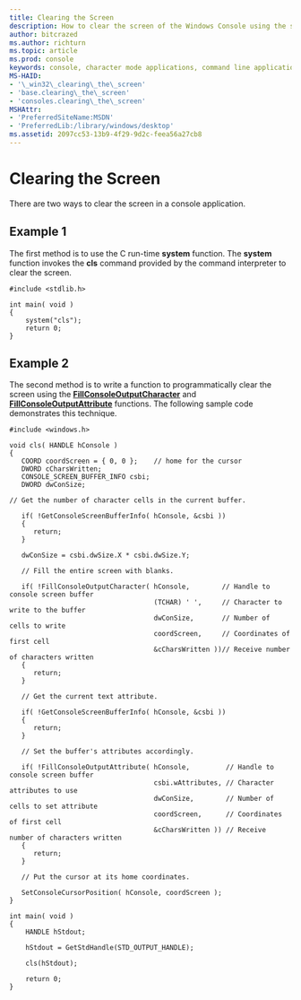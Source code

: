```yaml
---
title: Clearing the Screen
description: How to clear the screen of the Windows Console using the system function or programmatically using public API functions.
author: bitcrazed
ms.author: richturn
ms.topic: article
ms.prod: console
keywords: console, character mode applications, command line applications, terminal applications, console api
MS-HAID:
- '\_win32\_clearing\_the\_screen'
- 'base.clearing\_the\_screen'
- 'consoles.clearing\_the\_screen'
MSHAttr:
- 'PreferredSiteName:MSDN'
- 'PreferredLib:/library/windows/desktop'
ms.assetid: 2097cc53-13b9-4f29-9d2c-feea56a27cb8
---
```


# Clearing the Screen


There are two ways to clear the screen in a console application.

## <span id="Example_1"></span><span id="example_1"></span><span id="EXAMPLE_1"></span>Example 1


The first method is to use the C run-time **system** function. The **system** function invokes the **cls** command provided by the command interpreter to clear the screen.

```ManagedCPlusPlus
#include <stdlib.h>

int main( void )
{
    system("cls");
    return 0;
}
```

## <span id="Example_2"></span><span id="example_2"></span><span id="EXAMPLE_2"></span>Example 2


The second method is to write a function to programmatically clear the screen using the [**FillConsoleOutputCharacter**](fillconsoleoutputcharacter.md) and [**FillConsoleOutputAttribute**](fillconsoleoutputattribute.md) functions. The following sample code demonstrates this technique.

```ManagedCPlusPlus
#include <windows.h>

void cls( HANDLE hConsole )
{
   COORD coordScreen = { 0, 0 };    // home for the cursor 
   DWORD cCharsWritten;
   CONSOLE_SCREEN_BUFFER_INFO csbi; 
   DWORD dwConSize;

// Get the number of character cells in the current buffer. 

   if( !GetConsoleScreenBufferInfo( hConsole, &csbi ))
   {
      return;
   }

   dwConSize = csbi.dwSize.X * csbi.dwSize.Y;

   // Fill the entire screen with blanks.

   if( !FillConsoleOutputCharacter( hConsole,        // Handle to console screen buffer 
                                    (TCHAR) ' ',     // Character to write to the buffer
                                    dwConSize,       // Number of cells to write 
                                    coordScreen,     // Coordinates of first cell 
                                    &cCharsWritten ))// Receive number of characters written
   {
      return;
   }

   // Get the current text attribute.

   if( !GetConsoleScreenBufferInfo( hConsole, &csbi ))
   {
      return;
   }

   // Set the buffer's attributes accordingly.

   if( !FillConsoleOutputAttribute( hConsole,         // Handle to console screen buffer 
                                    csbi.wAttributes, // Character attributes to use
                                    dwConSize,        // Number of cells to set attribute 
                                    coordScreen,      // Coordinates of first cell 
                                    &cCharsWritten )) // Receive number of characters written
   {
      return;
   }

   // Put the cursor at its home coordinates.

   SetConsoleCursorPosition( hConsole, coordScreen );
}

int main( void )
{
    HANDLE hStdout;

    hStdout = GetStdHandle(STD_OUTPUT_HANDLE);

    cls(hStdout);
    
    return 0;
}
```

 

 




